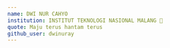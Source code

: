 ```yaml
---
name: DWI NUR CAHYO
institution: INSTITUT TEKNOLOGI NASIONAL MALANG 🚩
quote: Maju terus hantam terus
github_user: dwinuray
---
```

